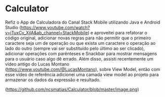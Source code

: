 # Calculator

Refiz o App de Calculadora do Canal Stack Mobile utilizando Java e Android Studio (https://www.youtube.com/watch?v=jTuxCv_XjlA&ab_channel=StackMobile) e aproveitei para refatorar o código original, adicionar novas regras para não permitir que o primeiro caractere seja um de operação ou que exista um caractere o operação ao lado do outro (sempre vai ser substituído pelo último ao ser clicado), adicionar operações com parênteses e Snackbar para mostrar mensagens para o usuário caso algo dê errado. Além disso, assisti recentemente um vídeo antigo do Lucas Montano (https://www.youtube.com/@LucasMontano), sobre View Model, então com esse vídeo de referência adicionei uma camada view model ao projeto para armazenar os dados da expressão e resultado. 

(https://github.com/ncsmatias/Calculator/blob/master/image.png)

